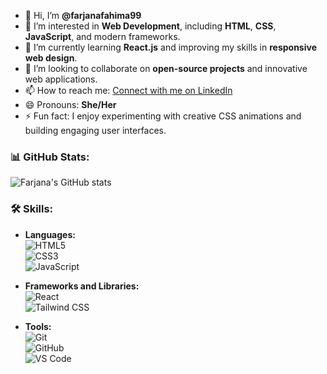 <!--- GitHub Profile README --->

- 👋 Hi, I’m **@farjanafahima99**
- 👀 I’m interested in **Web Development**, including **HTML**, **CSS**, **JavaScript**, and modern frameworks.
- 🌱 I’m currently learning **React.js** and improving my skills in **responsive web design**.
- 💞️ I’m looking to collaborate on **open-source projects** and innovative web applications.
- 📫 How to reach me: [Connect with me on LinkedIn](https://www.linkedin.com/in/farjana-rahman-fahima-54046b243)
- 😄 Pronouns: **She/Her**
- ⚡ Fun fact: I enjoy experimenting with creative CSS animations and building engaging user interfaces.

### 📊 GitHub Stats:
![Farjana's GitHub stats](https://github-readme-stats.vercel.app/api?username=farjanafahima99&show_icons=true&theme=radical)

### 🛠 Skills:
- **Languages:**  
  ![HTML5](https://img.shields.io/badge/-HTML5-E34F26?logo=html5&logoColor=white&style=flat-square)  
  ![CSS3](https://img.shields.io/badge/-CSS3-1572B6?logo=css3&logoColor=white&style=flat-square)  
  ![JavaScript](https://img.shields.io/badge/-JavaScript-F7DF1E?logo=javascript&logoColor=black&style=flat-square)

- **Frameworks and Libraries:**  
  ![React](https://img.shields.io/badge/-React-61DAFB?logo=react&logoColor=black&style=flat-square)  
  ![Tailwind CSS](https://img.shields.io/badge/-TailwindCSS-38B2AC?logo=tailwind-css&logoColor=white&style=flat-square)

- **Tools:**  
  ![Git](https://img.shields.io/badge/-Git-F05032?logo=git&logoColor=white&style=flat-square)  
  ![GitHub](https://img.shields.io/badge/-GitHub-181717?logo=github&logoColor=white&style=flat-square)  
  ![VS Code](https://img.shields.io/badge/-VSCode-007ACC?logo=visual-studio-code&logoColor=white&style=flat-square)

<!---
farjanafahima99/farjanafahima99 is a ✨ special ✨ repository because its `README.md` (this file) appears on your GitHub profile.
You can click the Preview link to take a look at your changes.
--->
